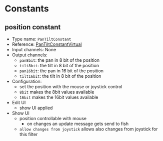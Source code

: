 # Constants

## position constant
- Type name: `PanTiltConstant`
- Reference: [PanTiltConstantVirtual](./VirtualFilter/constants.md#position-constant)
- Input channels: None
- Output channels:
  * `pan8bit`: the pan in 8 bit of the position
  * `tilt8bit`: the tilt in 8 bit of the position
  * `pan16bit`: the pan in 16 bit of the position
  * `tilt16bit`: the tilt in 8 bit of the position
- Configuration:
  * set the position with the mouse or joystick control
  * `8bit` makes the 8bit values available
  * `16bit` makes the 16bit values available
- Edit UI
  * show UI applied
- Show UI
  * position controllable with mouse
    - on changes an update message gets send to fish
  * `allow changes from joystick` allows also changes from joystick for this filter